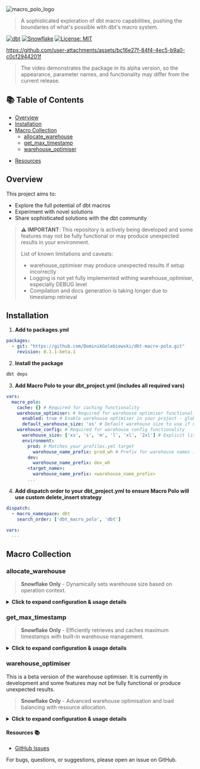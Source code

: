 ![macro_polo_logo](https://github.com/user-attachments/assets/797407eb-73bf-449f-8de2-01a2a533ab06)

> A sophisticated exploration of dbt macro capabilities, pushing the boundaries of what's possible with dbt's macro system.

[![dbt](https://img.shields.io/badge/dbt-1.8+-FF694B.svg)](https://github.com/dbt-labs/dbt-core)
[![Snowflake](https://img.shields.io/badge/Snowflake-Ready-29B5E8.svg)](https://www.snowflake.com/)
[![License: MIT](https://img.shields.io/badge/License-MIT-yellow.svg)](LICENSE)

https://github.com/user-attachments/assets/bc16e27f-84f4-4ec5-b9a0-c0cf2944201f
> The video demonstrates the package in its alpha version, so the appearance, parameter names, and functionality may differ from the current release.

## 📚 Table of Contents

- [Overview](#overview)
- [Installation](#installation)
- [Macro Collection](#macro-collection)
  - [allocate_warehouse](#allocate_warehouse)
  - [get_max_timestamp](#get_max_timestamp)
  - [warehouse_optimiser](#warehouse_optimiser)
<!-- - [Contributing](#contributing-) -->
- [Resources](#resources-)


## Overview

This project aims to:
- Explore the full potential of dbt macros
- Experiment with novel solutions
- Share sophisticated solutions with the dbt community


>**⚠️ IMPORTANT**: 
>This repository is actively being developed and some features may not be fully functional or may produce unexpected results in your environment. 
> 
> List of known limitations and caveats:
>- warehouse_optimiser may produce unexpected results if setup incorrectly
>- Logging is not yet fully implemented withing warehouse_optimiser, especially DEBUG level
>- Compilation and docs generation is taking longer due to timestamp retrieval

## Installation

1. **Add to packages.yml**
```yaml
packages:
  - git: "https://github.com/DominikGolebiewski/dbt-macro-polo.git"
    revision: 0.1.1-beta.1
```

2. **Install the package**
```bash
dbt deps
```

3. **Add Macro Polo to your dbt_project.yml (includes all required vars)**
```yaml
vars:
  macro_polo:
    cache: {} # Required for caching functionality
    warehouse_optimiser: # Required for warehouse optimiser functionality
      enabled: true # Enable warehouse optimiser in your project - global setting
      default_warehouse_size: 'xs' # Default warehouse size to use if no specific settings are provided
    warehouse_config: # Required for warehouse config functionality
      warehouse_size: ['xs', 's', 'm', 'l', 'xl', '2xl'] # Explicit list of available warehouse sizes in your project
      environment:
        prod: # Matches your profiles.yml target
          warehouse_name_prefix: prod_wh # Prefix for warehouse names in your production environment
        dev:
          warehouse_name_prefix: dev_wh
        <target_name>:
          warehouse_name_prefix: <warehouse_name_prefix>
        ...
```

4. **Add dispatch order to your dbt_project.yml to ensure Macro Polo will use custom delete_insert strategy**
```yaml
dispatch:
  - macro_namespace: dbt
    search_order: ['dbt_macro_polo', 'dbt']

vars:
  ...
```

## Macro Collection

### allocate_warehouse

> **Snowflake Only** - Dynamically sets warehouse size based on operation context.

<details>
<summary><b>Click to expand configuration & usage details</b></summary>

#### Configuration
```yaml
vars:
  macro_polo:
    cache: {} # Required for caching functionality
    warehouse_config:
      warehouse_size: ['xs', 's', 'm', 'l', 'xl', '2xl']
      environment:
        <target_name>:
          warehouse_name_prefix: <warehouse_name_prefix>
        ...
```

#### Usage
In your model:
```sql
{{ config(
    pre_hook=[
        'use warehouse {{ dbt_macro_polo.allocate_warehouse(incremental_size="s", full_refresh_size="xl") }}'
    ]
) }}
```

In your model property file:
```yaml
config:
    materialized: 'incremental'
    incremental_strategy: 'delete+insert'
    unique_key: 'unique_key'
    timestamp_column: 'loaded_timestamp'
    pre_hook: ['use warehouse {{ dbt_macro_polo.allocate_warehouse(incremental_size="s", full_refresh_size="xl") }}']
```

[View Full Documentation →](/macros/allocate_warehouse/schema.md)
</details>

### get_max_timestamp

> **Snowflake Only** - Efficiently retrieves and caches maximum timestamps with built-in warehouse management.

<details>
<summary><b>Click to expand configuration & usage details</b></summary>

#### Configuration
```yaml
vars:
  macro_polo:
    cache: {}  # Required for caching
```

#### Usage
```sql
{% set max_timestamp = dbt_macro_polo.get_max_timestamp(
    timestamp_column='created_at',
    predicate="status = 'active'",
    warehouse_size='m'
) %}
```

[View Full Documentation →](/macros/get_max_timestamp/schema.md)
</details>

### warehouse_optimiser 

This is a beta version of the warehouse optimiser. It is currently in development and some features may not be fully functional or produce unexpected results.

> **Snowflake Only** - Advanced warehouse optimisation and load balancing with resource allocation.

<details>
<summary><b>Click to expand configuration & usage details</b></summary>

#### Key Features
- Dynamic Warehouse Sizing
- Source Monitoring
- Flexible Scheduling

#### Basic Usage
In your model:
```sql
{{ config(
    materialized='incremental',
    incremental_strategy='delete+insert',
    unique_key='unique_key',
    timestamp_column='loaded_timestamp',
    pre_hook=[
        '{{ dbt_macro_polo.warehouse_optimiser() }}'
    ]
) }}
```

In your model property file:
```yaml
config:
    materialized: 'incremental' 
    incremental_strategy: 'delete+insert'
    unique_key: 'unique_key'
    timestamp_column: 'loaded_timestamp'
    pre_hook: ['{{ dbt_macro_polo.warehouse_optimiser() }}']
```

[View Full Documentation →](/macros/warehouse_optimiser/schema.md)
</details>

<!-- #### Contributing 🤝

We welcome contributions! Areas that need attention:

1. **Testing**:
   - Integration tests
   - Performance benchmarks
   - Edge case handling

2. **Documentation**:
   - Performance tuning guide
   - Troubleshooting guide
   - Additional use cases

3. **Features**:
   - Enhanced monitoring
   - Advanced scheduling
   - Custom warehouse parameters -->

#### Resources 📚

- [GitHub Issues](https://github.com/DominikGolebiewski/dbt-macro-polo/issues)

For bugs, questions, or suggestions, please open an issue on GitHub.
